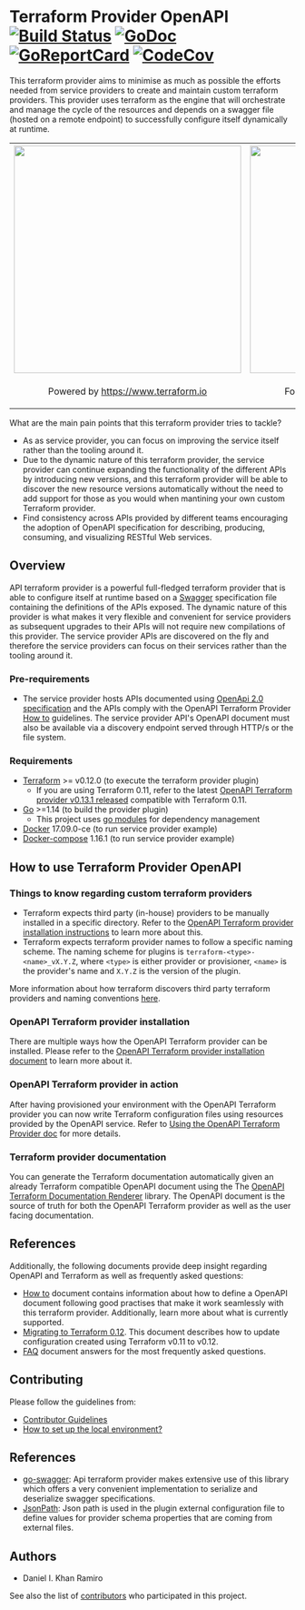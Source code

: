 # Terraform Provider OpenAPI [![Build Status][travis-image]][travis-url] [![GoDoc][godoc-badge]][godoc-url] [![GoReportCard][goreportcard-badge]][goreportcard-url] [![CodeCov][codecov-badge]][codecov-url]

This terraform provider aims to minimise as much as possible the efforts needed from service providers to create and
maintain custom terraform providers. This provider uses terraform as the engine that will orchestrate and manage the cycle
of the resources and depends on a swagger file (hosted on a remote endpoint) to successfully configure itself dynamically at runtime.

<center>
    <table cellspacing="0" cellpadding="0" style="width:100%; border: none;">
      <tr>
        <th align="center"><img src="https://cdn.rawgit.com/hashicorp/terraform-website/master/content/source/assets/images/logo-hashicorp.svg" width="400px"></th>
        <th align="center"><img src="https://www.openapis.org/wp-content/uploads/sites/3/2018/02/OpenAPI_Logo_Pantone-1.png" width="400px"></th> 
      </tr>
      <tr>
        <td align="center"><p>Powered by <a href="https://www.terraform.io">https://www.terraform.io</a></p></td>
        <td align="center"><p>Following <a href="https://github.com/OAI/OpenAPI-Specification">The OpenAPI Specification</a></td> 
      </tr>
    </table>
</center>

What are the main pain points that this terraform provider tries to tackle?

- As as service provider, you can focus on improving the service itself rather than the tooling around it.
- Due to the dynamic nature of this terraform provider, the service provider can continue expanding the functionality
of the different APIs by introducing new versions, and this terraform provider will be able to discover the new resource versions automatically without the need to add support for those as you would when mantining your own custom Terraform provider.
- Find consistency across APIs provided by different teams encouraging the adoption of OpenAPI specification for
describing, producing, consuming, and visualizing RESTful Web services.

## Overview

API terraform provider is a powerful full-fledged terraform provider that is able to configure itself at runtime based on 
a [Swagger](https://swagger.io/) specification file containing the definitions of the APIs exposed. The dynamic nature of 
this provider is what makes it very flexible and convenient for service providers as subsequent upgrades 
to their APIs will not require new compilations of this provider. 
The service provider APIs are discovered on the fly and therefore the service providers can focus on their services
rather than the tooling around it.

### Pre-requirements

- The service provider hosts APIs documented using [OpenApi 2.0 specification](https://swagger.io/specification/v2/) and the APIs
comply with the OpenAPI Terraform Provider [How to](docs/how_to.md) guidelines. The service provider API's OpenAPI document must also 
be available via a discovery endpoint served through HTTP/s or the file system.

### Requirements

- [Terraform](https://www.terraform.io/downloads.html) >= v0.12.0 (to execute the terraform provider plugin)
  - If you are using Terraform 0.11, refer to the latest [OpenAPI Terraform provider v0.13.1 released](https://github.com/dikhan/terraform-provider-openapi/releases/tag/v0.31.1) compatible with Terraform 0.11.
- [Go](https://golang.org/doc/install) >=1.14 (to build the provider plugin)
  - This project uses [go modules](https://github.com/golang/go/wiki/Modules) for dependency management
- [Docker](https://www.docker.com/) 17.09.0-ce (to run service provider example)
- [Docker-compose](https://docs.docker.com/compose/) 1.16.1 (to run service provider example)


## How to use Terraform Provider OpenAPI

### Things to know regarding custom terraform providers

- Terraform expects third party (in-house) providers to be manually installed in a specific directory. Refer to the [OpenAPI Terraform provider installation instructions](#openapi-terraform-provider-installation) to
learn more about this.
- Terraform expects terraform provider names to follow a specific naming scheme. The naming scheme for plugins is 
``terraform-<type>-<name>_vX.Y.Z``, where `<type>` is either provider or provisioner, `<name>` is the provider's name and `X.Y.Z` is the version of the plugin.

More information about how terraform discovers third party terraform providers and naming conventions [here](https://www.terraform.io/docs/extend/how-terraform-works.html#discovery).

### OpenAPI Terraform provider installation

There are multiple ways how the OpenAPI Terraform provider can be installed. Please refer to the [OpenAPI Terraform provider installation document](https://github.com/dikhan/terraform-provider-openapi/blob/master/docs/installing_openapi_provider.md)
to learn more about it.

### OpenAPI Terraform provider in action

After having provisioned your environment with the OpenAPI Terraform provider you can now write Terraform configuration files using resources provided
by the OpenAPI service. Refer to [Using the OpenAPI Terraform Provider doc](https://github.com/dikhan/terraform-provider-openapi/blob/master/docs/using_openapi_provider.md) for more details.

### Terraform provider documentation

You can generate the Terraform documentation automatically given an already Terraform compatible OpenAPI document using the The [OpenAPI Terraform Documentation Renderer](https://github.com/dikhan/terraform-provider-openapi/tree/master/pkg/terraformdocsgenerator) 
library. The OpenAPI document is the source of truth for both the OpenAPI Terraform provider as well as the user facing documentation.

## References

Additionally, the following documents provide deep insight regarding OpenAPI and Terraform as well as frequently asked questions:

- [How to](docs/how_to.md) document contains information about how to define a OpenAPI document following good practises that
make it work seamlessly with this terraform provider. Additionally, learn more about what is currently supported.
- [Migrating to Terraform 0.12](./docs/terraform_version_upgrades/upgrading_to_terraform_0.12.md). This document describes
how to update configuration created using Terraform v0.11 to v0.12.
- [FAQ](./docs/faq.md) document answers for the most frequently asked questions.

## Contributing

Please follow the guidelines from:

 - [Contributor Guidelines](.github/CONTRIBUTING.md)
 - [How to set up the local environment?](./docs/local_environment.md)

## References

- [go-swagger](https://github.com/go-swagger/go-swagger): Api terraform provider makes extensive use of this library 
which offers a very convenient implementation to serialize and deserialize swagger specifications.
- [JsonPath](https://github.com/oliveagle/jsonpath): Json path is used in
the plugin external configuration file to define values for provider schema
properties that are coming from external files.

## Authors

- Daniel I. Khan Ramiro
 
See also the list of [contributors](https://github.com/dikhan/terraform-provider-api/graphs/contributors) who participated in this project.


[travis-url]: https://travis-ci.org/dikhan/terraform-provider-openapi
[travis-image]: https://travis-ci.org/dikhan/terraform-provider-openapi.svg?branch=master

[godoc-url]: https://godoc.org/github.com/dikhan/terraform-provider-openapi
[godoc-badge]: http://img.shields.io/badge/godoc-reference-5272B4.svg?style=flat-square

[goreportcard-url]: https://goreportcard.com/report/github.com/dikhan/terraform-provider-openapi
[goreportcard-badge]: https://goreportcard.com/badge/github.com/dikhan/terraform-provider-openapi?style=flat-square

[codecov-url]: https://codecov.io/gh/dikhan/terraform-provider-openapi
[codecov-badge]: https://codecov.io/gh/dikhan/terraform-provider-openapi/branch/master/graph/badge.svg